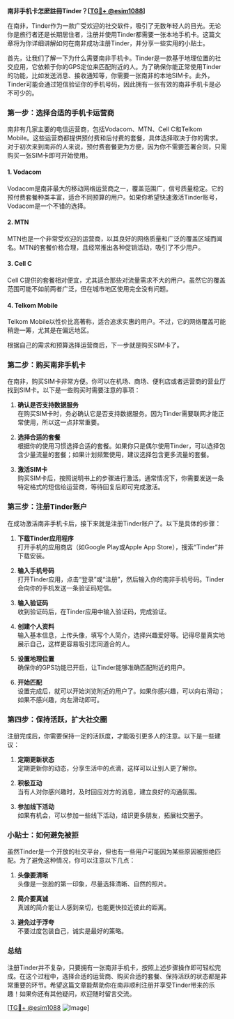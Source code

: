 **南非手机卡怎麽註冊Tinder？[[TG💪+ @esim1088](https://t.me/s/esim1088)]**

在南非，Tinder作为一款广受欢迎的社交软件，吸引了无数年轻人的目光。无论你是旅行者还是长期居住者，注册并使用Tinder都需要一张本地手机卡。这篇文章将为你详细讲解如何在南非成功注册Tinder，并分享一些实用的小贴士。

首先，让我们了解一下为什么需要南非手机卡。Tinder是一款基于地理位置的社交应用，它依赖于你的GPS定位来匹配附近的人。为了确保你能正常使用Tinder的功能，比如发送消息、接收通知等，你需要一张南非的本地SIM卡。此外，Tinder可能会通过短信验证你的手机号码，因此拥有一张有效的南非手机卡是必不可少的。

### **第一步：选择合适的手机卡运营商**

南非有几家主要的电信运营商，包括Vodacom、MTN、Cell C和Telkom Mobile。这些运营商都提供预付费和后付费的套餐，具体选择取决于你的需求。对于初次来到南非的人来说，预付费套餐更为方便，因为你不需要签署合同，只需购买一张SIM卡即可开始使用。

#### **1. Vodacom**
Vodacom是南非最大的移动网络运营商之一，覆盖范围广，信号质量稳定。它的预付费套餐种类丰富，适合不同预算的用户。如果你希望快速激活Tinder账号，Vodacom是一个不错的选择。

#### **2. MTN**
MTN也是一个非常受欢迎的运营商，以其良好的网络质量和广泛的覆盖区域而闻名。MTN的套餐价格合理，且经常推出各种促销活动，吸引了不少用户。

#### **3. Cell C**
Cell C提供的套餐相对便宜，尤其适合那些对流量需求不大的用户。虽然它的覆盖范围可能不如前两者广泛，但在城市地区使用完全没有问题。

#### **4. Telkom Mobile**
Telkom Mobile以性价比高著称，适合追求实惠的用户。不过，它的网络覆盖可能稍逊一筹，尤其是在偏远地区。

根据自己的需求和预算选择运营商后，下一步就是购买SIM卡了。

### **第二步：购买南非手机卡**

在南非，购买SIM卡非常方便。你可以在机场、商场、便利店或者运营商的营业厅找到SIM卡。以下是一些购买时需要注意的事项：

1. **确认是否支持数据服务**  
   在购买SIM卡时，务必确认它是否支持数据服务。因为Tinder需要联网才能正常使用，所以这一点非常重要。

2. **选择合适的套餐**  
   根据你的使用习惯选择合适的套餐。如果你只是偶尔使用Tinder，可以选择包含少量流量的套餐；如果计划频繁使用，建议选择包含更多流量的套餐。

3. **激活SIM卡**  
   购买SIM卡后，按照说明书上的步骤进行激活。通常情况下，你需要发送一条特定格式的短信给运营商，等待回复后即可完成激活。

### **第三步：注册Tinder账户**

在成功激活南非手机卡后，接下来就是注册Tinder账户了。以下是具体的步骤：

1. **下载Tinder应用程序**  
   打开手机的应用商店（如Google Play或Apple App Store），搜索“Tinder”并下载安装。

2. **输入手机号码**  
   打开Tinder应用，点击“登录”或“注册”，然后输入你的南非手机号码。Tinder会向你的手机发送一条验证码短信。

3. **输入验证码**  
   收到验证码后，在Tinder应用中输入验证码，完成验证。

4. **创建个人资料**  
   输入基本信息，上传头像，填写个人简介，选择兴趣爱好等。记得尽量真实地展示自己，这样更容易吸引志同道合的人。

5. **设置地理位置**  
   确保你的GPS功能已开启，让Tinder能够准确匹配附近的用户。

6. **开始匹配**  
   设置完成后，就可以开始浏览附近的用户了。如果你感兴趣，可以向右滑动；如果不感兴趣，向左滑动即可。

### **第四步：保持活跃，扩大社交圈**

注册完成后，你需要保持一定的活跃度，才能吸引更多人的注意。以下是一些建议：

1. **定期更新状态**  
   定期更新你的动态，分享生活中的点滴，这样可以让别人更了解你。

2. **积极互动**  
   当有人对你感兴趣时，及时回应对方的消息，建立良好的沟通氛围。

3. **参加线下活动**  
   如果有机会，可以参加一些线下活动，结识更多朋友，拓展社交圈子。

### **小贴士：如何避免被拒**

虽然Tinder是一个开放的社交平台，但也有一些用户可能因为某些原因被拒绝匹配。为了避免这种情况，你可以注意以下几点：

1. **头像要清晰**  
   头像是一张脸的第一印象，尽量选择清晰、自然的照片。

2. **简介要真诚**  
   真诚的简介能让人感到亲切，也能更快拉近彼此的距离。

3. **避免过于浮夸**  
   不要过度包装自己，诚实是最好的策略。

### **总结**

注册Tinder并不复杂，只要拥有一张南非手机卡，按照上述步骤操作即可轻松完成。在这个过程中，选择合适的运营商、购买合适的套餐、保持活跃的状态都是非常重要的环节。希望这篇文章能帮助你在南非顺利注册并享受Tinder带来的乐趣！如果你还有其他疑问，欢迎随时留言交流。

[[TG💪+ @esim1088](https://t.me/s/esim1088) ![Image](https://i.postimg.cc/4NQfJmqS/Snipaste-2025-05-13-00-14-12.png)]